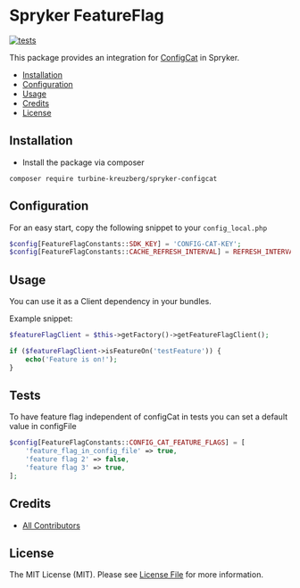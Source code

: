 # Spryker FeatureFlag

[![tests](https://github.com/turbine-kreuzberg/spryker-configcat/actions/workflows/tests.yml/badge.svg)](https://github.com/turbine-kreuzberg/spryker-configcat/actions/workflows/tests.yml)

This package provides an integration for [ConfigCat](https://configcat.com/) in Spryker.

* [Installation](#installation)
* [Configuration](#configuration)
* [Usage](#usage)
* [Credits](#credits)
* [License](#license)

## Installation

- Install the package via composer
```
composer require turbine-kreuzberg/spryker-configcat
```

## Configuration

For an easy start, copy the following snippet to your `config_local.php`

```php
$config[FeatureFlagConstants::SDK_KEY] = 'CONFIG-CAT-KEY';
$config[FeatureFlagConstants::CACHE_REFRESH_INTERVAL] = REFRESH_INTERVAL;
```

## Usage

You can use it as a Client dependency in your bundles.

Example snippet:
```php
$featureFlagClient = $this->getFactory()->getFeatureFlagClient();

if ($featureFlagClient->isFeatureOn('testFeature')) {
    echo('Feature is on!');
}
```
## Tests
To have feature flag independent of configCat in tests you can set a default value 
in configFile

```php
$config[FeatureFlagConstants::CONFIG_CAT_FEATURE_FLAGS] = [
    'feature_flag_in_config_file' => true,
    'feature flag 2' => false,
    'feature flag 3' => true,
];
```

## Credits

- [All Contributors](../../../-/graphs/main)

## License

The MIT License (MIT). Please see [License File](LICENSE.md) for more information.
